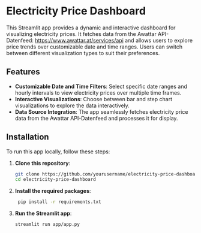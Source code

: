 # Electricity Price Dashboard

This Streamlit app provides a dynamic and interactive dashboard for visualizing electricity prices. It fetches data from the Awattar API-Datenfeed: https://www.awattar.at/services/api and allows users to explore price trends over customizable date and time ranges. Users can switch between different visualization types to suit their preferences.

## Features

- **Customizable Date and Time Filters**: Select specific date ranges and hourly intervals to view electricity prices over multiple time frames.
- **Interactive Visualizations**: Choose between bar and step chart visualizations to explore the data interactively.
- **Data Source Integration**: The app seamlessly fetches electricity price data from the Awattar API-Datenfeed and processes it for display.

## Installation

To run this app locally, follow these steps:

1. **Clone this repository**:
   ```bash
   git clone https://github.com/yourusername/electricity-price-dashboard.git
   cd electricity-price-dashboard

2. **Install the required packages**:
   ```bash
    pip install -r requirements.txt

3. **Run the Streamlit app**:
   ```bash
   streamlit run app/app.py
